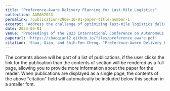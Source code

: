 ```yaml
---
title: "Preference-Aware Delivery Planning for Last-Mile Logistics"
collection: AAMAS2023
permalink: /publication/2009-10-01-paper-title-number-1
excerpt: 'Address the challenge of optimizing last-mile logistics delivery routes, proposing a hierarchical route optimizer with learnable parameters that integrates optimization and machine learning to bridge the gap between optimized routes and practitioner-preferred routes, which often arise from differing priorities'
date: 2023-06-01
venue: 'Proceedings of the 2023 International Conference on Autonomous Agents and Multiagent Systems(AAMAS 2023)'
paperurl: 'https://shaoqian12.github.io/files/preference_aware.pdf'
citation: 'Shao, Qian, and Shih-Fen Cheng. "Preference-Aware Delivery Planning for Last-Mile Logistics." Proceedings of the 2023 International Conference on Autonomous Agents and Multiagent Systems. 2023'
---
```


The contents above will be part of a list of publications, if the user clicks the link for the publication than the contents of section will be rendered as a full page, allowing you to provide more information about the paper for the reader. When publications are displayed as a single page, the contents of the above "citation" field will automatically be included below this section in a smaller font.
